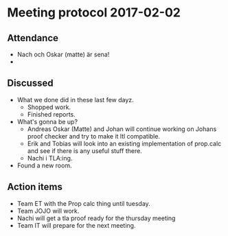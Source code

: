 Meeting protocol 2017-02-02
===========================

Attendance
----------

  * Nach och Oskar (matte) är sena!
  * 


Discussed
---------

  * What we done did in these last few dayz.
    * Shopped work.
    * Finished reports.
  * What's gonna be up?
    * Andreas Oskar (Matte) and Johan will continue working on Johans proof
      checker and try to make it ltl compatible.
    * Erik and Tobias will look into an existing implementation of prop.calc and
      see if there is any useful stuff there.
    * Nachi i TLA:ing.
  * Found a new room.


Action items
------------

  * Team ET  with the Prop calc thing until tuesday.
  * Team JOJO will work.
  * Nachi will get a tla proof ready for the thursday meeting
  * Team IT will prepare for the next meeting.

